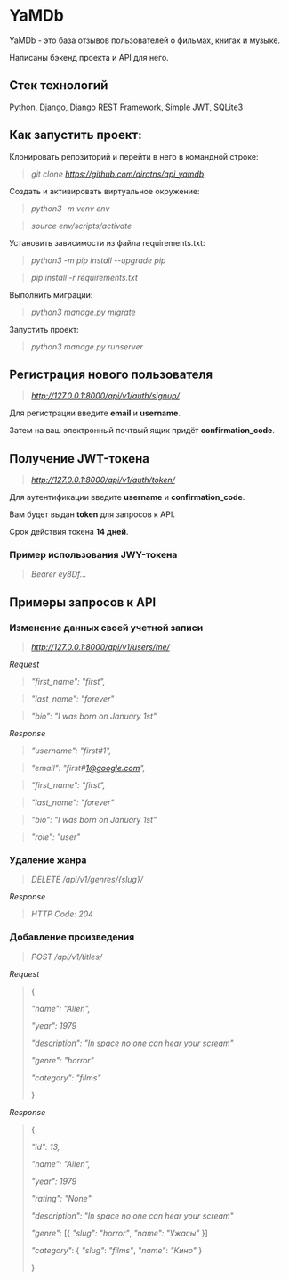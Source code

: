# YaMDb

YaMDb - это база отзывов пользователей о фильмах, книгах и музыке.

Написаны бэкенд проекта и API для него.

## **Стек технологий**

Python, Django, Django REST Framework, Simple JWT, SQLite3

## **Как запустить проект:**

Клонировать репозиторий и перейти в него в командной строке:

>*git clone https://github.com/airatns/api_yamdb*

Cоздать и активировать виртуальное окружение:

>*python3 -m venv env*

>*source env/scripts/activate*

Установить зависимости из файла requirements.txt:

>*python3 -m pip install --upgrade pip*

>*pip install -r requirements.txt*

Выполнить миграции:

>*python3 manage.py migrate*

Запустить проект:

>*python3 manage.py runserver*

## **Регистрация нового пользователя**
>*http://127.0.0.1:8000/api/v1/auth/signup/*

Для регистрации введите **email** и **username**.

Затем на ваш электронный почтвый ящик придёт **confirmation_code**.

## **Получение JWT-токена**
>*http://127.0.0.1:8000/api/v1/auth/token/*

Для аутентификации введите **username** и **confirmation_code**.

Вам будет выдан **token** для запросов к API.

Срок действия токена **14 дней**.

### **Пример использования JWY-токена**

>*Bearer ey8Df...*


## **Примеры запросов к API**

### **Изменение данных своей учетной записи**

>*http://127.0.0.1:8000/api/v1/users/me/*

*Request*

>*"first_name": "first",*

>*"last_name": "forever"*

>*"bio": "I was born on January 1st"*

*Response*

>*"username": "first#1",*

>*"email": "first#1@google.com",*

>*"first_name": "first",*

>*"last_name": "forever"*

>*"bio": "I was born on January 1st"*

>*"role": "user"*

### **Удаление жанра**

>*DELETE /api/v1/genres/{slug}/*

*Response*

>*HTTP Code: 204*

### **Добавление произведения**

>*POST /api/v1/titles/*

*Request*
>{
>
>*"name": "Alien",*
> 
>*"year": 1979*
>
>*"description": "In space no one can hear your scream"*
>
>*"genre": "horror"*
>
>*"category": "films"*
>
>}


*Response*
>{
> 
>*"id": 13,*
>
>*"name": "Alien",*
>
>*"year": 1979*
>
>*"rating": "None"*
>
>*"description": "In space no one can hear your scream"*
>
>*"genre"*: 
> [{
> *"slug": "horror"*,
> *"name": "Ужасы"*
> }]
>
>*"category"*: {
> *"slug"*: *"films"*,
> *"name"*: *"Кино"*
> }
>
> }
